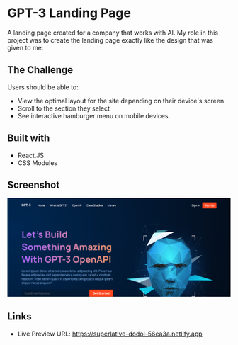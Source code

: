 # GPT-3 Landing Page
A landing page created for a company that works with AI. My role in this project was to create the landing page exactly like the design that was given to me.

## The Challenge
Users should be able to:
- View the optimal layout for the site depending on their device's screen
- Scroll to the section they select
- See interactive hamburger menu on mobile devices

## Built with
- React.JS
- CSS Modules

## Screenshot
![](./src/gpt3-previe.png)

## Links
- Live Preview URL: https://superlative-dodol-56ea3a.netlify.app